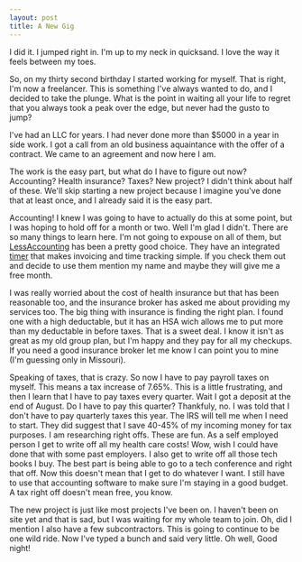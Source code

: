 ```yaml
---
layout: post
title: A New Gig
---
```


I did it. I jumped right in. I'm up to my neck in quicksand. I love the
way it feels between my toes.

So, on my thirty second birthday I started working for myself. That is
right, I'm now a freelancer. This is something I've always wanted to do,
and I decided to take the plunge. What is the point in waiting all your
life to regret that you always took a peak over the edge, but never had
the gusto to jump?

I've had an LLC for years. I had never done more than $5000 in a year in
side work. I got a call from an old business aquaintance with the offer
of a contract. We came to an agreement and now here I am.

The work is the easy part, but what do I have to figure out now?
Accounting? Health insurance? Taxes? New project? I didn't think about
half of these. We'll skip starting a new project because I imagine
you've done that at least once, and I already said it is the easy part.

Accounting! I knew I was going to have to actually do this at some
point, but I was hoping to hold off for a month or two. Well I'm glad I
didn't. There are so many things to learn here. I'm not going to expouse
on all of them, but [LessAccounting](http://lessaccounting.com) has been
a pretty good choice. They have an integrated
[timer](http://lesstimespent.com) that makes invoicing
and time tracking simple. If you check them out and decide to use them
mention my name and maybe they will give me a free month.

I was really worried about the cost of health insurance but that has
been reasonable too, and the insurance broker has asked me about
providing my services too. The big thing with insurance is finding the
right plan. I found one with a high deductable, but it has an HSA wich
allows me to put more than my deductable in before taxes. That is a
sweet deal. I know it isn't as great as my old group plan, but I'm happy
and they pay for all my checkups. If you need a good insurance broker
let me know I can point you to mine (I'm guessing only in Missouri).

Speaking of taxes, that is crazy. So now I have to pay payroll taxes on
myself. This means a tax increase of 7.65%. This is a little
frustrating, and then I learn that I have to pay taxes every quarter.
Wait I got a deposit at the end of August. Do I have to pay this
quarter? Thankfuly, no. I was told that I don't have to pay quarterly
taxes this year. The IRS will tell me when I need to start. They did
suggest that I save 40-45% of my incoming money for tax purposes. I am
researching right offs. These are fun. As a self employed person I get
to write off all my health care costs! Wow, wish I could have done that
with some past employers. I also get to write off all those tech books I
buy. The best part is being able to go to a tech conference and right
that off. Now this doesn't mean that I get to do whatever I want. I
still have to use that accounting software to make sure I'm staying in a
good budget. A tax right off doesn't mean free, you know.

The new project is just like most projects I've been on. I haven't been
on site yet and that is sad, but I was waiting for my whole team to
join. Oh, did I mention I also have a few subcontractors. This is going
to continue to be one wild ride. Now I've typed a bunch and said very
little. Oh well, Good night!
